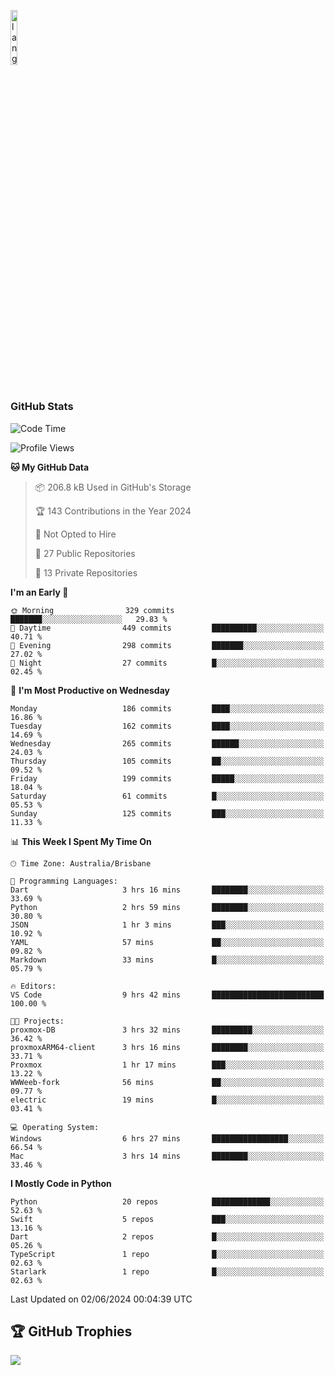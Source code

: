 <p align="left"><img width=15%" src="https://github.com/alansmathew/alansmathew/raw/master/lang.gif" alt="lang image here" /></p>

# <h3 align="left">GitHub Stats</h3>

<!--START_SECTION:waka-->
![Code Time](http://img.shields.io/badge/Code%20Time-408%20hrs%2039%20mins-blue)

![Profile Views](http://img.shields.io/badge/Profile%20Views-2-blue)

**🐱 My GitHub Data** 

> 📦 206.8 kB Used in GitHub's Storage 
 > 
> 🏆 143 Contributions in the Year 2024
 > 
> 🚫 Not Opted to Hire
 > 
> 📜 27 Public Repositories 
 > 
> 🔑 13 Private Repositories 
 > 
**I'm an Early 🐤** 

```text
🌞 Morning                329 commits         ███████░░░░░░░░░░░░░░░░░░   29.83 % 
🌆 Daytime                449 commits         ██████████░░░░░░░░░░░░░░░   40.71 % 
🌃 Evening                298 commits         ███████░░░░░░░░░░░░░░░░░░   27.02 % 
🌙 Night                  27 commits          █░░░░░░░░░░░░░░░░░░░░░░░░   02.45 % 
```
📅 **I'm Most Productive on Wednesday** 

```text
Monday                   186 commits         ████░░░░░░░░░░░░░░░░░░░░░   16.86 % 
Tuesday                  162 commits         ████░░░░░░░░░░░░░░░░░░░░░   14.69 % 
Wednesday                265 commits         ██████░░░░░░░░░░░░░░░░░░░   24.03 % 
Thursday                 105 commits         ██░░░░░░░░░░░░░░░░░░░░░░░   09.52 % 
Friday                   199 commits         █████░░░░░░░░░░░░░░░░░░░░   18.04 % 
Saturday                 61 commits          █░░░░░░░░░░░░░░░░░░░░░░░░   05.53 % 
Sunday                   125 commits         ███░░░░░░░░░░░░░░░░░░░░░░   11.33 % 
```


📊 **This Week I Spent My Time On** 

```text
🕑︎ Time Zone: Australia/Brisbane

💬 Programming Languages: 
Dart                     3 hrs 16 mins       ████████░░░░░░░░░░░░░░░░░   33.69 % 
Python                   2 hrs 59 mins       ████████░░░░░░░░░░░░░░░░░   30.80 % 
JSON                     1 hr 3 mins         ███░░░░░░░░░░░░░░░░░░░░░░   10.92 % 
YAML                     57 mins             ██░░░░░░░░░░░░░░░░░░░░░░░   09.82 % 
Markdown                 33 mins             █░░░░░░░░░░░░░░░░░░░░░░░░   05.79 % 

🔥 Editors: 
VS Code                  9 hrs 42 mins       █████████████████████████   100.00 % 

🐱‍💻 Projects: 
proxmox-DB               3 hrs 32 mins       █████████░░░░░░░░░░░░░░░░   36.42 % 
proxmoxARM64-client      3 hrs 16 mins       ████████░░░░░░░░░░░░░░░░░   33.71 % 
Proxmox                  1 hr 17 mins        ███░░░░░░░░░░░░░░░░░░░░░░   13.22 % 
WWWeeb-fork              56 mins             ██░░░░░░░░░░░░░░░░░░░░░░░   09.77 % 
electric                 19 mins             █░░░░░░░░░░░░░░░░░░░░░░░░   03.41 % 

💻 Operating System: 
Windows                  6 hrs 27 mins       █████████████████░░░░░░░░   66.54 % 
Mac                      3 hrs 14 mins       ████████░░░░░░░░░░░░░░░░░   33.46 % 
```

**I Mostly Code in Python** 

```text
Python                   20 repos            █████████████░░░░░░░░░░░░   52.63 % 
Swift                    5 repos             ███░░░░░░░░░░░░░░░░░░░░░░   13.16 % 
Dart                     2 repos             █░░░░░░░░░░░░░░░░░░░░░░░░   05.26 % 
TypeScript               1 repo              █░░░░░░░░░░░░░░░░░░░░░░░░   02.63 % 
Starlark                 1 repo              █░░░░░░░░░░░░░░░░░░░░░░░░   02.63 % 
```




 Last Updated on 02/06/2024 00:04:39 UTC
<!--END_SECTION:waka-->

## 🏆 GitHub Trophies

![](https://github-profile-trophy.vercel.app/?username=samh06&theme=discord&no-frame=true&no-bg=false&margin-w=4)

